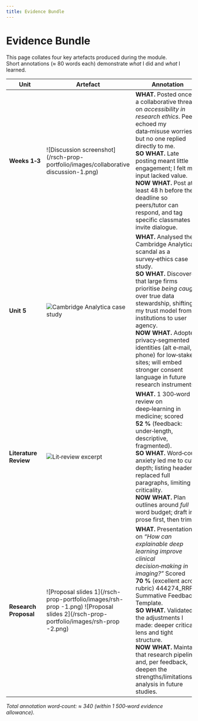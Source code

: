 ```yaml
---
title: Evidence Bundle
---
```


# Evidence Bundle  

This page collates four key artefacts produced during the module.  
Short annotations (≈ 80 words each) demonstrate *what* I did and *what* I learned.

| Unit | Artefact | Annotation |
|------|----------|------------|
| **Weeks 1‑3** | ![Discussion screenshot](/rsch-prop-portfolio/images/collaborative discussion-1.png) | **WHAT.** Posted once in a collaborative thread on *accessibility in research ethics*. Peers echoed my data‑misuse worries but no one replied directly to me.<br>**SO WHAT.** Late posting meant little engagement; I felt my input lacked value.<br>**NOW WHAT.** Post at least 48 h before the deadline so peers/tutor can respond, and tag specific classmates to invite dialogue. |
| **Unit 5** | ![Cambridge Analytica case study](/rsch-prop-portfolio/images/review-1.png) | **WHAT.** Analysed the Cambridge Analytica scandal as a survey‑ethics case study.<br>**SO WHAT.** Discovered that large firms prioritise *being caught* over true data stewardship, shifting my trust model from institutions to user agency.<br>**NOW WHAT.** Adopted privacy‑segmented identities (alt e‑mail, phone) for low‑stakes sites; will embed stronger consent language in future research instruments. |
| **Literature Review** | ![Lit‑review excerpt](/rsch-prop-portfolio/images/lit-review-1.png) | **WHAT.** 1 300‑word review on deep‑learning in medicine; scored **52 %** (feedback: under‑length, descriptive, fragmented).<br>**SO WHAT.** Word‑count anxiety led me to cut depth; listing headers replaced full paragraphs, limiting criticality.<br>**NOW WHAT.** Plan outlines around *full* word budget; draft in prose first, then trim. |
| **Research Proposal** | ![Proposal slides 1](/rsch-prop-portfolio/images/rsh-prop -1.png) ![Proposal slides 2](/rsch-prop-portfolio/images/rsh-prop -2.png) | **WHAT.** Presentation on *“How can explainable deep learning improve clinical decision‑making in imaging?”* Scored **70 %** (excellent across rubric) 444274_RRP Summative Feedback Template.<br>**SO WHAT.** Validated the adjustments I made: deeper critical lens and tight structure.<br>**NOW WHAT.** Maintain that research pipeline and, per feedback, deepen the strengths/limitations analysis in future studies. |

*Total annotation word‑count: ≈ 340 (within 1 500‑word evidence allowance).*
